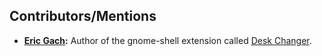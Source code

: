 ## Contributors/Mentions

- **[Eric Gach](https://github.com/BigE):** Author of the gnome-shell extension called [Desk Changer](https://github.com/BigE/desk-changer).
